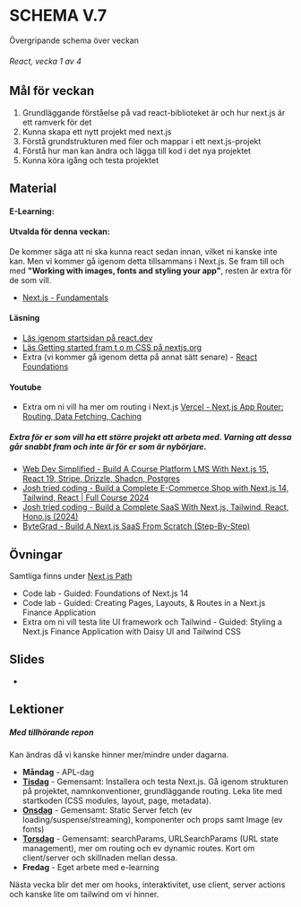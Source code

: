 # SCHEMA V.7
Övergripande schema över veckan

###### React, vecka 1 av 4

## Mål för veckan
1. Grundläggande förståelse på vad react-biblioteket är och hur next.js är ett ramverk för det
2. Kunna skapa ett nytt projekt med next.js
3. Förstå grundstrukturen med filer och mappar i ett next.js-projekt
4. Förstå hur man kan ändra och lägga till kod i det nya projektet
5. Kunna köra igång och testa projektet

## Material
#### E-Learning:
#### Utvalda för denna veckan:
De kommer säga att ni ska kunna react sedan innan, vilket ni kanske inte kan. Men vi kommer gå igenom detta tillsammans i Next.js.
Se fram till och med **"Working with images, fonts and styling your app"**, resten är extra för de som vill.
* [Next.js - Fundamentals](https://app.pluralsight.com/library/courses/nextjs-13-fundamentals/table-of-contents)
#### Läsning
* [Läs igenom startsidan på react.dev](https://react.dev/)
* [Läs Getting started fram t o m CSS på nextjs.org](https://nextjs.org/docs/app/getting-started/installation)
* Extra (vi kommer gå igenom detta på annat sätt senare) - [React Foundations](https://nextjs.org/learn/react-foundations)
#### Youtube
* Extra om ni vill ha mer om routing i Next.js [Vercel - Next.js App Router: Routing, Data Fetching, Caching](https://www.youtube.com/watch?v=gSSsZReIFRk)
##### Extra för er som vill ha ett större projekt att arbeta med. Varning att dessa går snabbt fram och inte är för er som är nybörjare.
* [Web Dev Simplified - Build A Course Platform LMS With Next.js 15, React 19, Stripe, Drizzle, Shadcn, Postgres](https://www.youtube.com/watch?v=OAyQ3Wyyzfg)
* [Josh tried coding - Build a Complete E-Commerce Shop with Next.js 14, Tailwind, React | Full Course 2024](https://www.youtube.com/watch?v=SG82Aqcaaa0)
* [Josh tried coding - Build a Complete SaaS With Next.js, Tailwind, React, Hono.js (2024)](https://www.youtube.com/watch?v=vEQlN17miq8)
* [ByteGrad - Build A Next.js SaaS From Scratch (Step-By-Step)](https://www.youtube.com/watch?v=ERGkwdyjtcM)

## Övningar
Samtliga finns under [Next.js Path](https://app.pluralsight.com/paths/skill/nextjs)
* Code lab - Guided: Foundations of Next.js 14
* Code lab - Guided: Creating Pages, Layouts, & Routes in a Next.js Finance Application
* Extra om ni vill testa lite UI framework och Tailwind - Guided: Styling a Next.js Finance Application with Daisy UI and Tailwind CSS
## Slides
* 

## Lektioner
##### Med tillhörande repon
Kan ändras då vi kanske hinner mer/mindre under dagarna.
* **Måndag** - APL-dag
* **[Tisdag]()** - Gemensamt: Installera och testa Next.js. Gå igenom strukturen på projektet, namnkonventioner, grundläggande routing. Leka lite med startkoden (CSS modules, layout, page, metadata). 
* **[Onsdag]()** - Gemensamt: Static Server fetch (ev loading/suspense/streaming), komponenter och props samt Image (ev fonts)
* **[Torsdag]()** - Gemensamt: searchParams, URLSearchParams (URL state management), mer om routing och ev dynamic routes. Kort om client/server och skillnaden mellan dessa.
* **Fredag** - Eget arbete med e-learning

Nästa vecka blir det mer om hooks, interaktivitet, use client, server actions och kanske lite om tailwind om vi hinner.
